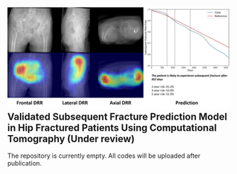 ![Overview](example.jpeg)
Validated Subsequent Fracture Prediction Model in Hip Fractured Patients Using Computational Tomography (Under review)
--

The repository is currently empty. All codes will be uploaded after publication.
